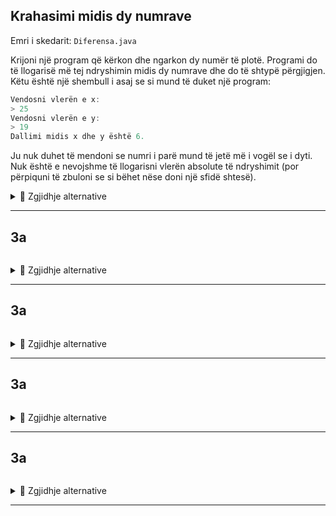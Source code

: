 ## Krahasimi midis dy numrave

Emri i skedarit: `Diferensa.java`

Krijoni një program që kërkon dhe ngarkon dy numër të plotë. Programi do të llogarisë më tej ndryshimin midis dy numrave dhe do të shtypë përgjigjen. Këtu është një shembull i asaj se si mund të duket një program:

```java
Vendosni vlerën e x:
> 25
Vendosni vlerën e y:
> 19
Dallimi midis x dhe y është 6.
```

Ju nuk duhet të mendoni se numri i parë mund të jetë më i vogël se i dyti. Nuk është e nevojshme të llogarisni vlerën absolute të ndryshimit (por përpiquni të zbuloni se si bëhet nëse doni një sfidë shtesë).

<details><summary>💾 Zgjidhje alternative </summary>
<p>
    
```java
import java.util.Scanner;

class Differanse {
    public static void main(String[] args) {
        // Deklaron variablat
        String lexo;
        int x;
        int y;

        // Krijon skaner për të lexuar nga tastiera.
        Scanner tast = new Scanner(System.in);

        System.out.println("Vendosni vlerën e x:");
        lexo = tast.nextLine(); // azhurnon vlerën për të lexuar.
        x = Integer.parseInt(lexo); // konverton nga String në int.

        System.out.println("Vendosni vlerën e y:");
        lexo = tastatur.nextLine(); //azhurnon vlerën për të lexuar.
        y = Integer.parseInt(lest); //konverton nga String në int.

        System.out.println("Dallimi midis x dhe y është: " + (x-y));
    }
}
```

Vini re se këtu ne ripërdorim ndryshoren e lexuar për të ngarkuar x dhe y. Ne gjithashtu mund të kishim dy ndryshore të `String` për të lexuar, ose i hedhur ato krejt, dhe në vend të kësaj kemi përdorur `Integer.parseInt()` direkt në inputin e përdoruesit.

</p>
</details>

***

## 3a

```java

```
<details><summary>💾 Zgjidhje alternative </summary>
<p>
    
```java

```

</p>
</details>

***

## 3a

```java

```
<details><summary>💾 Zgjidhje alternative </summary>
<p>
    
```java

```

</p>
</details>

***

## 3a

```java

```
<details><summary>💾 Zgjidhje alternative </summary>
<p>
    
```java

```

</p>
</details>

***

## 3a

```java

```
<details><summary>💾 Zgjidhje alternative </summary>
<p>
    
```java

```

</p>
</details>

***
